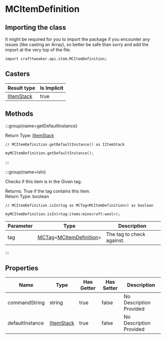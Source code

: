 # MCItemDefinition

## Importing the class

It might be required for you to import the package if you encounter any issues (like casting an Array), so better be safe than sorry and add the import at the very top of the file.
```zenscript
import crafttweaker.api.item.MCItemDefinition;
```


## Casters

| Result type | Is Implicit |
|-------------|-------------|
| [IItemStack](/vanilla/api/items/IItemStack) | true |

## Methods

:::group{name=getDefaultInstance}

Return Type: [IItemStack](/vanilla/api/items/IItemStack)

```zenscript
// MCItemDefinition.getDefaultInstance() as IItemStack

myMCItemDefinition.getDefaultInstance();
```

:::

:::group{name=isIn}

Checks if this item is in the Given tag.

Returns: True if the tag contains this item.  
Return Type: boolean

```zenscript
// MCItemDefinition.isIn(tag as MCTag<MCItemDefinition>) as boolean

myMCItemDefinition.isIn(<tag:items:minecraft:wool>);
```

| Parameter | Type | Description |
|-----------|------|-------------|
| tag | [MCTag](/vanilla/api/tags/MCTag)&lt;[MCItemDefinition](/vanilla/api/item/MCItemDefinition)&gt; | The tag to check against. |


:::


## Properties

| Name | Type | Has Getter | Has Setter | Description |
|------|------|------------|------------|-------------|
| commandString | string | true | false | No Description Provided |
| defaultInstance | [IItemStack](/vanilla/api/items/IItemStack) | true | false | No Description Provided |

